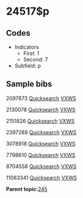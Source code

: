 # 24517$p

## Codes

-   Indicators
    -   First: 1
    -   Second: 7
-   Subfield: p

## Sample bibs

2097873 [Quicksearch](https://search.library.yale.edu/catalog/2097873) [VXWS](http://prodorbis.library.yale.edu:7014/vxws/GetHoldingsService?bibId=2097873)

2130078 [Quicksearch](https://search.library.yale.edu/catalog/2130078) [VXWS](http://prodorbis.library.yale.edu:7014/vxws/GetHoldingsService?bibId=2130078)

2151826 [Quicksearch](https://search.library.yale.edu/catalog/2151826) [VXWS](http://prodorbis.library.yale.edu:7014/vxws/GetHoldingsService?bibId=2151826)

2397288 [Quicksearch](https://search.library.yale.edu/catalog/2397288) [VXWS](http://prodorbis.library.yale.edu:7014/vxws/GetHoldingsService?bibId=2397288)

3078918 [Quicksearch](https://search.library.yale.edu/catalog/3078918) [VXWS](http://prodorbis.library.yale.edu:7014/vxws/GetHoldingsService?bibId=3078918)

7798610 [Quicksearch](https://search.library.yale.edu/catalog/7798610) [VXWS](http://prodorbis.library.yale.edu:7014/vxws/GetHoldingsService?bibId=7798610)

8704558 [Quicksearch](https://search.library.yale.edu/catalog/8704558) [VXWS](http://prodorbis.library.yale.edu:7014/vxws/GetHoldingsService?bibId=8704558)

11083341 [Quicksearch](https://search.library.yale.edu/catalog/11083341) [VXWS](http://prodorbis.library.yale.edu:7014/vxws/GetHoldingsService?bibId=11083341)

**Parent topic:**[245](../../tags/245/245.md)

